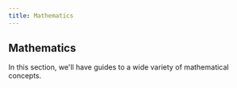 ```yaml
---
title: Mathematics
---
```

## Mathematics

In this section, we'll have guides to a wide variety of mathematical concepts.